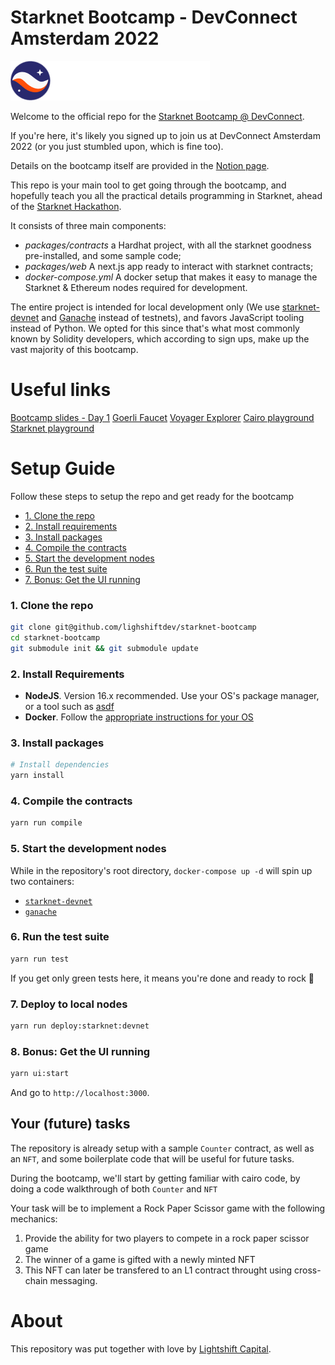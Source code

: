 # Starknet Bootcamp - DevConnect Amsterdam 2022

[asdf]: https://github.com/asdf-vm/asdf
[install-docker]: https://docs.docker.com/get-docker/
[starknet-devnet]: https://github.com/Shard-Labs/starknet-devnet
[ganache]: https://github.com/trufflesuite/ganache
[lightshift]: https://www.lightshift.capital/
[notion]: https://lightshiftcapital.notion.site/StarkNet-Bootcamp-Amsterdam-0cdb4c74cdbb4680863ac12eada0ab30
[hackathon]: https://starknet.io/latest-updates/starknet-hackathon-amsterdam/
[hardhat]: hardhat.org/
[next.js]: https://nextjs.org/
[ganache]: https://trufflesuite.com/ganache/index.html
[devnet]: https://github.com/Shard-Labs/starknet-devnet
[faucet]: https://faucet.goerli.starknet.io/
[slides1]: https://docs.google.com/presentation/d/1hOXJYoOOqc2YS9oOlc6XrLUxX6ia2MsUkJySiaP8AD0/edit?usp=sharing
[explorer]: https://goerli.voyager.online/
[cairo-playground]: https://www.cairo-lang.org/playground/
[starknet-playground]: https://starknet.io/playground/

![Starknet Logo](./assets/starknet-logo.png)

Welcome to the official repo for the [Starknet Bootcamp @ DevConnect][notion].

If you're here, it's likely you signed up to join us at DevConnect Amsterdam
2022 (or you just stumbled upon, which is fine too).

Details on the bootcamp itself are provided in the [Notion page][notion].

This repo is your main tool to get going through the bootcamp, and hopefully
teach you all the practical details programming in Starknet, ahead of the
[Starknet Hackathon][hackathon].

It consists of three main components:

- _packages/contracts_ a Hardhat project, with all the starknet goodness
  pre-installed, and some sample code;
- _packages/web_ A next.js app ready to interact with starknet contracts;
- _docker-compose.yml_ A docker setup that makes it easy to manage the Starknet
  & Ethereum nodes required for development.

The entire project is intended for local development only (We use
[starknet-devnet][starknet-devnet] and [Ganache][ganache] instead of testnets),
and favors JavaScript tooling instead of Python. We opted for this since that's
what most commonly known by Solidity developers, which according to sign ups,
make up the vast majority of this bootcamp.

# Useful links

[Bootcamp slides - Day 1][slides1]
[Goerli Faucet][faucet]
[Voyager Explorer][explorer]
[Cairo playground][cairo-playground]
[Starknet playground][starknet-playground]

# Setup Guide

Follow these steps to setup the repo and get ready for the bootcamp

- [1. Clone the repo](#1-clone-the-repo)
- [2. Install requirements](#2-install-requirements)
- [3. Install packages](#3-install-packages)
- [4. Compile the contracts](#4-compile-the-contracts)
- [5. Start the development nodes](#5-start-the-development-nodes)
- [6. Run the test suite](#6-run-the-test-suite)
- [7. Bonus: Get the UI running](#7-bonus-get-the-ui-running)

### 1. Clone the repo

```bash
git clone git@github.com/lighshiftdev/starknet-bootcamp
cd starknet-bootcamp
git submodule init && git submodule update
```

### 2. Install Requirements

- **NodeJS**. Version 16.x recommended. Use your OS's package manager, or a tool such as [asdf][asdf]
- **Docker**. Follow the [appropriate instructions for your OS][install-docker]

### 3. Install packages

```bash
# Install dependencies
yarn install
```

### 4. Compile the contracts

```bash
yarn run compile
```

### 5. Start the development nodes

While in the repository's root directory, `docker-compose up -d` will spin up two containers:

- [`starknet-devnet`][starknet-devnet]
- [`ganache`][ganache]

### 6. Run the test suite

```bash
yarn run test
```

If you get only green tests here, it means you're done and ready to rock 🚀

### 7. Deploy to local nodes

```bash
yarn run deploy:starknet:devnet
```

### 8. Bonus: Get the UI running

```bash
yarn ui:start
```

And go to `http://localhost:3000`.

## Your (future) tasks

The repository is already setup with a sample `Counter` contract, as well as an `NFT`, and some boilerplate code that will be useful for future tasks.

During the bootcamp, we'll start by getting familiar with cairo code, by doing a code walkthrough of both `Counter` and `NFT`

Your task will be to implement a Rock Paper Scissor game with the following mechanics:

1. Provide the ability for two players to compete in a rock paper scissor game
2. The winner of a game is gifted with a newly minted NFT
3. This NFT can later be transfered to an L1 contract throught using cross-chain messaging.

# About

This repository was put together with love by [Lightshift
Capital][lightshift].
